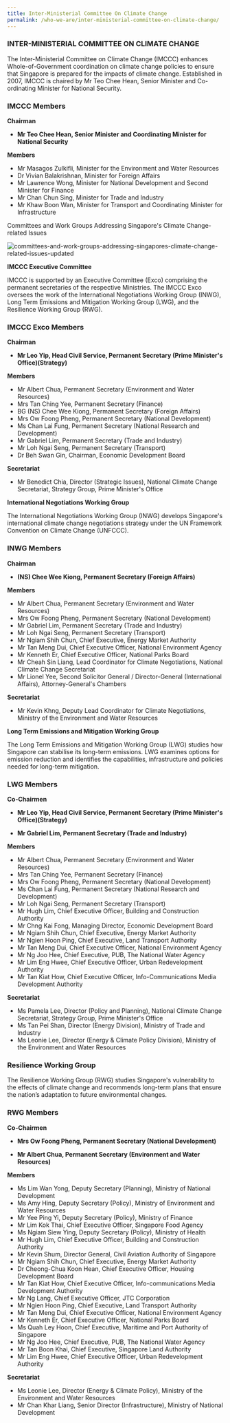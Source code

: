 ```yaml
---
title: Inter-Ministerial Committee On Climate Change
permalink: /who-we-are/inter-ministerial-committee-on-climate-change/
---
```


### INTER-MINISTERIAL COMMITTEE ON CLIMATE CHANGE

The Inter-Ministerial Committee on Climate Change (IMCCC) enhances Whole-of-Government coordination on climate change policies to ensure that Singapore is prepared for the impacts of climate change. Established in 2007, IMCCC is chaired by Mr Teo Chee Hean, Senior Minister and Co-ordinating Minister for National Security.

### IMCCC Members

**Chairman**

* **Mr Teo Chee Hean, Senior Minister and Coordinating Minister for National Security**

**Members**

* Mr Masagos Zulkifli, Minister for the Environment and Water Resources
* Dr Vivian Balakrishnan, Minister for Foreign Affairs
* Mr Lawrence Wong, Minister for National Development and Second Minister for Finance
* Mr Chan Chun Sing, Minister for Trade and Industry
* Mr Khaw Boon Wan, Minister for Transport and Coordinating Minister for Infrastructure

Committees and Work Groups Addressing Singapore's Climate Change-related Issues

![committees-and-work-groups-addressing-singapores-climate-change-related-issues-updated](https://www.nccs.gov.sg/images/default-source/default-album/committees-and-work-groups-addressing-singapores-climate-change-related-issues-updated.jpg?sfvrsn=dcab085d_0  "committees-and-work-groups-addressing-singapores-climate-change-related-issues-updated")

**IMCCC Executive Committee**

IMCCC is supported by an Executive Committee (Exco) comprising the permanent secretaries of the respective Ministries. The IMCCC Exco oversees the work of the International Negotiations Working Group (INWG), Long Term Emissions and Mitigation Working Group (LWG), and the Resilience Working Group (RWG).

### IMCCC Exco Members

**Chairman**

* **Mr Leo Yip, Head Civil Service, Permanent Secretary (Prime Minister's Office)(Strategy)**

**Members**

* Mr Albert Chua, Permanent Secretary (Environment and Water Resources)
* Mrs Tan Ching Yee, Permanent Secretary (Finance)
* BG (NS) Chee Wee Kiong, Permanent Secretary (Foreign Affairs)
* Mrs Ow Foong Pheng, Permanent Secretary (National Development)
* Ms Chan Lai Fung, Permanent Secretary (National Research and Development)
* Mr Gabriel Lim, Permanent Secretary (Trade and Industry)
* Mr Loh Ngai Seng, Permanent Secretary (Transport)
* Dr Beh Swan Gin, Chairman, Economic Development Board

**Secretariat**

* Mr Benedict Chia, Director (Strategic Issues), National Climate Change Secretariat, Strategy Group, Prime Minister's Office

**International Negotiations Working Group**

The International Negotiations Working Group (INWG) develops Singapore's international climate change negotiations strategy under the UN Framework Convention on Climate Change (UNFCCC).

### INWG Members

**Chairman**

* **(NS) Chee Wee Kiong, Permanent Secretary (Foreign Affairs)**

**Members**

* Mr Albert Chua, Permanent Secretary (Environment and Water Resources)
* Mrs Ow Foong Pheng, Permanent Secretary (National Development)
* Mr Gabriel Lim, Permanent Secretary (Trade and Industry)
* Mr Loh Ngai Seng, Permanent Secretary (Transport)
* Mr Ngiam Shih Chun, Chief Executive, Energy Market Authority
* Mr Tan Meng Dui, Chief Executive Officer, National Environment Agency
* Mr Kenneth Er, Chief Executive Officer, National Parks Board
* Mr Cheah Sin Liang, Lead Coordinator for Climate Negotiations, National Climate Change Secretariat
* Mr Lionel Yee, Second Solicitor General / Director-General (International Affairs), Attorney-General's Chambers

**Secretariat**

* Mr Kevin Khng, Deputy Lead Coordinator for Climate Negotiations, Ministry of the Environment and Water Resources

**Long Term Emissions and Mitigation Working Group**

The Long Term Emissions and Mitigation Working Group (LWG) studies how Singapore can stabilise its long-term emissions. LWG examines options for emission reduction and identifies the capabilities, infrastructure and policies needed for long-term mitigation.

### LWG Members

**Co-Chairmen**

* **Mr Leo Yip, Head Civil Service, Permanent Secretary (Prime Minister's Office)(Strategy)**

* **Mr Gabriel Lim, Permanent Secretary (Trade and Industry)**

**Members**

* Mr Albert Chua, Permanent Secretary (Environment and Water Resources)
* Mrs Tan Ching Yee, Permanent Secretary (Finance)
* Mrs Ow Foong Pheng, Permanent Secretary (National Development)
* Ms Chan Lai Fung, Permanent Secretary (National Research and Development)
* Mr Loh Ngai Seng, Permanent Secretary (Transport)
* Mr Hugh Lim, Chief Executive Officer, Building and Construction Authority
* Mr Chng Kai Fong, Managing Director, Economic Development Board
* Mr Ngiam Shih Chun, Chief Executive, Energy Market Authority
* Mr Ngien Hoon Ping, Chief Executive, Land Transport Authority
* Mr Tan Meng Dui, Chief Executive Officer, National Environment Agency
* Mr Ng Joo Hee, Chief Executive, PUB, The National Water Agency 
* Mr Lim Eng Hwee, Chief Executive Officer, Urban Redevelopment Authority
* Mr Tan Kiat How, Chief Executive Officer, Info-Communications Media Development Authority

**Secretariat**

* Ms Pamela Lee, Director (Policy and Planning), National Climate Change Secretariat, Strategy Group, Prime Minister's Office
* Ms Tan Pei Shan, Director (Energy Division), Ministry of Trade and Industry
* Ms Leonie Lee, Director (Energy & Climate Policy Division), Ministry of the Environment and Water Resources

### Resilience Working Group

The Resilience Working Group (RWG) studies Singapore's vulnerability to the effects of climate change and recommends long-term plans that ensure the nation’s adaptation to future environmental changes.

### RWG Members

**Co-Chairmen** 

* **Mrs Ow Foong Pheng, Permanent Secretary (National Development)**

* **Mr Albert Chua, Permanent Secretary (Environment and Water Resources)**

**Members**

* Ms Lim Wan Yong, Deputy Secretary (Planning), Ministry of National Development
* Ms Amy Hing, Deputy Secretary (Policy), Ministry of Environment and Water Resources
* Mr Yee Ping Yi, Deputy Secretary (Policy), Ministry of Finance
* Mr Lim Kok Thai, Chief Executive Officer, Singapore Food Agency
* Ms Ngiam Siew Ying, Deputy Secretary (Policy), Ministry of Health
* Mr Hugh Lim, Chief Executive Officer, Building and Construction Authority
* Mr Kevin Shum, Director General, Civil Aviation Authority of Singapore
* Mr Ngiam Shih Chun, Chief Executive, Energy Market Authority
* Dr Cheong-Chua Koon Hean, Chief Executive Officer, Housing Development Board
* Mr Tan Kiat How, Chief Executive Officer, Info-communications Media Development Authority
* Mr Ng Lang, Chief Executive Officer, JTC Corporation
* Mr Ngien Hoon Ping, Chief Executive, Land Transport Authority
* Mr Tan Meng Dui, Chief Executive Officer, National Environment Agency
* Mr Kenneth Er, Chief Executive Officer, National Parks Board
* Ms Quah Ley Hoon, Chief Executive, Maritime and Port Authority of Singapore
* Mr Ng Joo Hee, Chief Executive, PUB, The National Water Agency
* Mr Tan Boon Khai, Chief Executive, Singapore Land Authority
* Mr Lim Eng Hwee, Chief Executive Officer, Urban Redevelopment Authority

**Secretariat**

* Ms Leonie Lee, Director (Energy & Climate Policy), Ministry of the Environment and Water Resources
* Mr Chan Khar Liang, Senior Director (Infrastructure), Ministry of National Development






